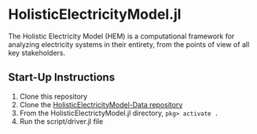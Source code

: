 # HolisticElectricityModel.jl

The Holistic Electricity Model (HEM) is a computational framework for analyzing electricity systems in their entirety, from the points of view of all key stakeholders.

## Start-Up Instructions

1. Clone this repository
2. Clone the [HolisticElectricityModel-Data repository](https://github.nrel.gov/HEM/HolisticElectricityModel-Data)
3. From the HolisticElectrictyModel.jl directory, `pkg> activate .`
4. Run the script/driver.jl file

